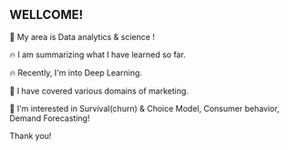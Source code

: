 ## WELLCOME!


<!--
**Reign2121/Reign2121** is a ✨ _special_ ✨ repository because its `README.md` (this file) appears on your GitHub profile.

Here are some ideas to get you started:

- 🔭 I’m currently working on ...
- 🌱 I’m currently learning ...
- 👯 I’m looking to collaborate on ...
- 🤔 I’m looking for help with ...
- 💬 Ask me about ...
- 📫 How to reach me: ...
- 😄 Pronouns: ...
- ⚡ Fun fact: ...
-->
🌱 My area is Data analytics & science !

🔥 I am summarizing what I have learned so far.

🔥 Recently, I'm into Deep Learning.

🙋 I have covered various domains of marketing.

🙋 I'm interested in Survival(churn) & Choice Model, Consumer behavior, Demand Forecasting!

Thank you!
